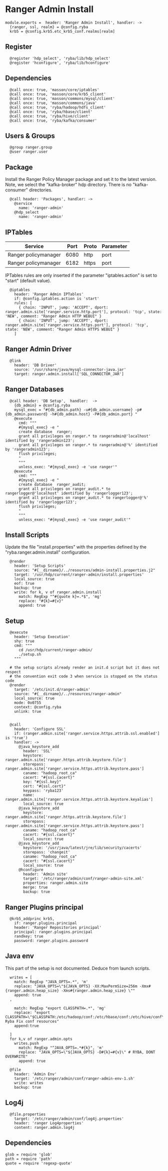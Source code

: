 
# Ranger Admin Install

    module.exports =  header: 'Ranger Admin Install', handler: ->
      {ranger, ssl, realm} = @config.ryba
      krb5 = @config.krb5.etc_krb5_conf.realms[realm]

## Register

      @register 'hdp_select', 'ryba/lib/hdp_select'   
      @register 'hconfigure', 'ryba/lib/hconfigure'

## Dependencies

      @call once: true, 'masson/core/iptables'
      @call once: true, 'masson/core/krb5_client'
      @call once: true, 'masson/commons/mysql/client'
      @call once: true, 'masson/commons/java'
      @call once: true, 'ryba/hadoop/hdfs_client'
      @call once: true, 'ryba/hbase/client'
      @call once: true, 'ryba/hive/client'
      @call once: true, 'ryba/kafka/consumer'

## Users & Groups

      @group ranger.group
      @user ranger.user

## Package

Install the Ranger Policy Manager package and set it to the latest version. Note, we
select the "kafka-broker" hdp directory. There is no "kafka-consumer"
directories.

      @call header: 'Packages', handler: ->
        @service
          name: 'ranger-admin'
        @hdp_select
          name: 'ranger-admin'

## IPTables

| Service              | Port  | Proto       | Parameter          |
|----------------------|-------|-------------|--------------------|
| Ranger policymanager | 6080  | http        | port               |
| Ranger policymanager | 6182  | https       | port               |

IPTables rules are only inserted if the parameter "iptables.action" is set to
"start" (default value).

      @iptables
        header: 'Ranger Admin IPTables'
        if: @config.iptables.action is 'start'
        rules: [
          { chain: 'INPUT', jump: 'ACCEPT', dport: ranger.admin.site['ranger.service.http.port'], protocol: 'tcp', state: 'NEW', comment: "Ranger Admin HTTP WEBUI" }
          { chain: 'INPUT', jump: 'ACCEPT', dport: ranger.admin.site['ranger.service.https.port'], protocol: 'tcp', state: 'NEW', comment: "Ranger Admin HTTPS WEBUI" }
        ]

## Ranger Admin Driver

      @link
        header: 'DB Driver'
        source: '/usr/share/java/mysql-connector-java.jar'
        target: ranger.admin.install['SQL_CONNECTOR_JAR']

## Ranger Databases

      @call header: 'DB Setup',  handler:  ->
        {db_admin} = @config.ryba
        mysql_exec = "#{db_admin.path} -u#{db_admin.username} -p#{db_admin.password} -h#{db_admin.host} -P#{db_admin.port} "
        @execute
          cmd: """
          #{mysql_exec} -e "
          create database  ranger;
          grant all privileges on ranger.* to rangeradmin@'localhost' identified by 'rangeradmin123';
          grant all privileges on ranger.* to rangeradmin@'%' identified by 'rangeradmin123';
          flush privileges;
          "
          """
          unless_exec: "#{mysql_exec} -e 'use ranger'"
        @execute
          cmd: """
          #{mysql_exec} -e "
          create database  ranger_audit;
          grant all privileges on ranger_audit.* to rangerlogger@'localhost' identified by 'rangerlogger123';
          grant all privileges on ranger_audit.* to rangerlogger@'%' identified by 'rangerlogger123';
          flush privileges;
          "
          """
          unless_exec: "#{mysql_exec} -e 'use ranger_audit'"


## Install Scripts

Update the file "install.properties" with the properties defined by the
"ryba.ranger.admin.install" configuration.

      @render
        header: 'Setup Scripts'
        source: "#{__dirname}/../resources/admin-install.properties.j2"
        target: '/usr/hdp/current/ranger-admin/install.properties'
        local_source: true
        eof: true
        backup: true
        write: for k, v of ranger.admin.install
          match: RegExp "^#{quote k}=.*$", 'mg'
          replace: "#{k}=#{v}"
          append: true

## Setup

      @execute
        header: 'Setup Execution'
        shy: true
        cmd: """
          cd /usr/hdp/current/ranger-admin/
          ./setup.sh
        """

      # the setup scripts already render an init.d script but it does not respect 
      # the convention exit code 3 when service is stopped on the status code
      @render
        target: '/etc/init.d/ranger-admin'
        source: "#{__dirname}/../resources/ranger-admin"
        local_source: true
        mode: 0o0755
        context: @config.ryba
        unlink: true


      @call
        header: 'Configure SSL'
        if: (ranger.admin.site['ranger.service.https.attrib.ssl.enabled'] is 'true')
        handler: ->
          @java_keystore_add
            header: 'SSL'
            keystore: ranger.admin.site['ranger.https.attrib.keystore.file']
            storepass: ranger.admin.site['ranger.service.https.attrib.keystore.pass']
            caname: "hadoop_root_ca"
            cacert: "#{ssl.cacert}"
            key: "#{ssl.key}"
            cert: "#{ssl.cert}"
            keypass: 'ryba123'
            name: ranger.admin.site['ranger.service.https.attrib.keystore.keyalias']
            local_source: true
          @java_keystore_add
            keystore: ranger.admin.site['ranger.https.attrib.keystore.file']
            storepass: ranger.admin.site['ranger.service.https.attrib.keystore.pass']
            caname: "hadoop_root_ca"
            cacert: "#{ssl.cacert}"
            local_source: true
          @java_keystore_add
            keystore: '/usr/java/latest/jre/lib/security/cacerts'
            storepass: 'changeit'
            caname: "hadoop_root_ca"
            cacert: "#{ssl.cacert}"
            local_source: true
          @hconfigure
            header: 'Admin site'
            target: '/etc/ranger/admin/conf/ranger-admin-site.xml'
            properties: ranger.admin.site
            merge: true
            backup: true

## Ranger Plugins principal

      @krb5_addprinc krb5,
        if: ranger.plugins.principal
        header: 'Ranger Repositories principal'
        principal: ranger.plugins.principal
        randkey: true
        password: ranger.plugins.password

## Java env
This part of the setup is not documented. Deduce from launch scripts.


      writes = [
        match: RegExp "JAVA_OPTS=.*", 'm'
        replace: "JAVA_OPTS=\"${JAVA_OPTS} -XX:MaxPermSize=256m -Xmx#{ranger.admin.heap_size} -Xms#{ranger.admin.heap_size} \""
        append: true
      ,

        match: RegExp "export CLASSPATH=.*", 'mg'
        replace: "export CLASSPATH=\"$CLASSPATH:/etc/hadoop/conf:/etc/hbase/conf:/etc/hive/conf\" Ryba Fix conf resources"
        append:true

      ]
      for k,v of ranger.admin.opts
        writes.push
          match: RegExp "^JAVA_OPTS=.*#{k}", 'm'
          replace: "JAVA_OPTS=\"${JAVA_OPTS} -D#{k}=#{v}\" # RYBA, DONT OVERWRITE"
          append: true

      @file
        header: 'Admin Env'
        target: '/etc/ranger/admin/conf/ranger-admin-env-1.sh'
        write: writes
        backup: true      

## Log4j

      @file.properties
        target: '/etc/ranger/admin/conf/log4j.properties'
        header: 'ranger Log4properties'
        content: ranger.admin.log4j

## Dependencies

    glob = require 'glob'
    path = require 'path'
    quote = require 'regexp-quote'
